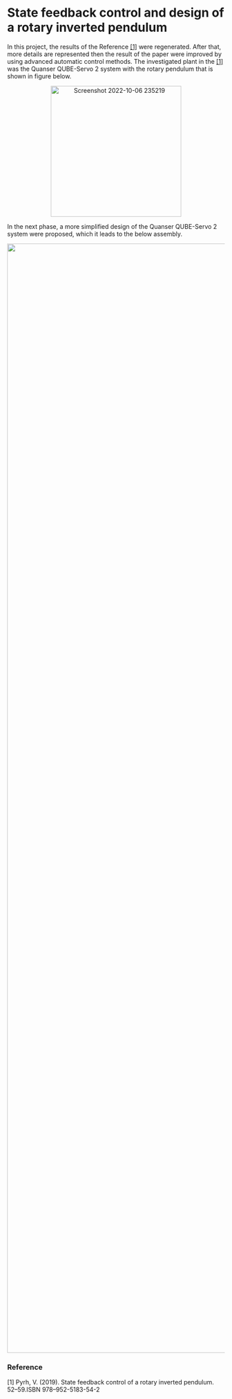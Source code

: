 # State feedback control and design of a rotary inverted pendulum
In this project, the results of the Reference [[1]](#1) were regenerated. After that, more details are  represented then the result of the paper were improved by using advanced automatic control methods. The investigated plant in the [[1]](#1) was the Quanser QUBE-Servo 2 system with the rotary pendulum that is shown in figure below.
<p align="center">
<img width="302" alt="Screenshot 2022-10-06 235219" src="https://user-images.githubusercontent.com/115154998/194650461-ac0134e8-8b15-447b-8dd7-d65c5b47faf8.png">
</p>
In the next phase, a more simplified design of the Quanser QUBE-Servo 2 system were proposed, which it leads to the below assembly.
<p align="center">
<img width="2560" alt="Screenshot 2022-10-06 235219" src="https://user-images.githubusercontent.com/115154998/194651274-59ef0907-3d7f-40e2-9dee-198131ca3c60.JPG">
</p>


### Reference

<a id="1">[1]</a> 
Pyrh, V. (2019). State feedback control of a rotary inverted pendulum. 52–59.ISBN 978–952-5183-54-2

